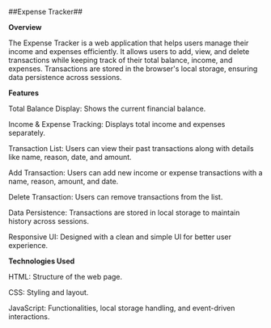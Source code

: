 ##Expense Tracker##

**Overview**

The Expense Tracker is a web application that helps users manage their income and expenses efficiently. It allows users to add, view, and delete transactions while keeping track of their total balance, income, and expenses. Transactions are stored in the browser's local storage, ensuring data persistence across sessions.

**Features**

Total Balance Display: Shows the current financial balance.

Income & Expense Tracking: Displays total income and expenses separately.

Transaction List: Users can view their past transactions along with details like name, reason, date, and amount.

Add Transaction: Users can add new income or expense transactions with a name, reason, amount, and date.

Delete Transaction: Users can remove transactions from the list.

Data Persistence: Transactions are stored in local storage to maintain history across sessions.

Responsive UI: Designed with a clean and simple UI for better user experience.

**Technologies Used**

HTML: Structure of the web page.

CSS: Styling and layout.

JavaScript: Functionalities, local storage handling, and event-driven interactions.
